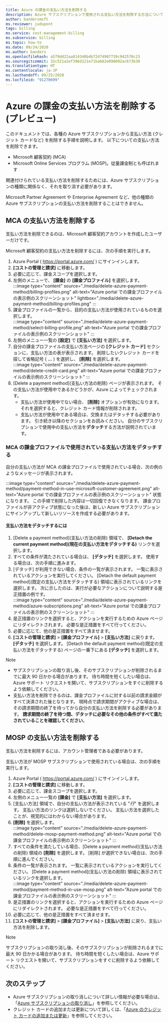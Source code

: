 ```yaml
---
title: Azure の課金の支払い方法を削除する
description: Azure サブスクリプションで使用される支払い方法を削除する方法について説明します。
author: bandersmsft
ms.reviewer: judupont
tags: billing
ms.service: cost-management-billing
ms.subservice: billing
ms.topic: how-to
ms.date: 09/24/2020
ms.author: banders
ms.openlocfilehash: a579dd22aa814340b4b72d74907739c942570c23
ms.sourcegitcommit: 32c521a2ef396d121e71ba682e098092ac673b30
ms.translationtype: HT
ms.contentlocale: ja-JP
ms.lasthandoff: 09/25/2020
ms.locfileid: "91270699"
---
```

# <a name="delete-an-azure-billing-payment-method-preview"></a>Azure の課金の支払い方法を削除する (プレビュー)

このドキュメントでは、各種の Azure サブスクリプションから支払い方法 (クレジット カードなど) を削除する手順を説明します。 以下についての支払い方法を削除できます。

- Microsoft 顧客契約 (MCA)
- Microsoft Online Services プログラム (MOSP)。従量課金制とも呼ばれます

関連付けられている支払い方法を削除するためには、Azure サブスクリプションの種類に関係なく、それを取り消す必要があります。

Microsoft Partner Agreement や Enterprise Agreement など、他の種類の Azure サブスクリプションの支払い方法を削除することはできません。

## <a name="delete-an-mca-payment-method"></a>MCA の支払い方法を削除する

支払い方法を削除できるのは、Microsoft 顧客契約アカウントを作成したユーザーだけです。

Microsoft 顧客契約の支払い方法を削除するには、次の手順を実行します。

1. Azure Portal ( https://portal.azure.com/ ) にサインインします。
1. **[コストの管理と請求]** に移動します。
1. 必要に応じて、課金スコープを選択します。
1. 左側のメニューで、 **[課金]** の **[課金プロファイル]** を選択します。  
    :::image type="content" source="./media/delete-azure-payment-method/billing-profiles.png" alt-text="Azure portal での課金プロファイルの表示例のスクリーンショット" lightbox="./media/delete-azure-payment-method/billing-profiles.png" :::
1. 課金プロファイルの一覧から、目的の支払い方法が使用されているものを選択します。  
    :::image type="content" source="./media/delete-azure-payment-method/select-billing-profile.png" alt-text="Azure portal での課金プロファイルの表示例のスクリーンショット" :::
1. 左側のメニュー一覧の **[設定]** で **[支払い方法]** を選択します。
1. 自分の課金プロファイルの支払い方法ページの **[クレジット カード]** セクションに、支払い方法の表が表示されます。 削除したいクレジット カードを探して省略記号 ( **…** ) を選択し、 **[削除]** を選択します。  
    :::image type="content" source="./media/delete-azure-payment-method/delete-credit-card.png" alt-text="Azure portal での課金プロファイルの表示例のスクリーンショット" :::
1. [Delete a payment method]\(支払い方法の削除\) ページが表示されます。 その支払い方法が使用中であるかどうかが、Azure によってチェックされます。
    - 支払い方法が使用中でない場合、 **[削除]** オプションが有効になります。 それを選択すると、クレジット カード情報が削除されます。
    - 支払い方法が使用中である場合は、交換またはデタッチする必要があります。 引き続き以降のセクションをお読みください。 自分のサブスクリプションで使用中の支払い方法を**デタッチ**する方法が説明されています。

### <a name="detach-payment-method-used-by-an-mca-billing-profile"></a>MCA の課金プロファイルで使用されている支払い方法をデタッチする

自分の支払い方法が MCA の課金プロファイルで使用されている場合、次の例のようなメッセージが表示されます。

:::image type="content" source="./media/delete-azure-payment-method/payment-method-in-use-microsoft-customer-agreement.png" alt-text="Azure portal での課金プロファイルの表示例のスクリーンショット" 状態になります。 この手順で削除した内容は一切回復できなくなります。 課金プロファイルが非アクティブ状態になった後は、新しい Azure サブスクリプションにサインアップして新しいリソースを作成する必要があります。

#### <a name="to-detach-a-payment-method"></a>支払い方法をデタッチするには

1. [Delete a payment method]\(支払い方法の削除\) 領域で、 **[Detach the current payment method]\(現在の支払い方法をデタッチする\)** リンクを選択します。
1. すべての条件が満たされている場合は、 **[デタッチ]** を選択します。 使用する場合は、次の手順に進みます。
1. [デタッチ] が利用できない場合、条件の一覧が表示されます。 一覧に表示されているアクションを実行してください。 [Detach the default payment method]\(既定の支払い方法をデタッチする\) 領域に表示されているリンクを選択します。 次に示したのは、実行が必要なアクションについて説明する是正措置の例です。  
    :::image type="content" source="./media/delete-azure-payment-method/azure-subscriptions.png" alt-text="Azure portal での課金プロファイルの表示例のスクリーンショット" :::
1. 是正措置のリンクを選択すると、アクションを実行するための Azure ページにリダイレクトされます。 必要な是正措置をすべて行ってください。
1. 必要に応じて、他の是正措置をすべて済ませます。
1. **[コストの管理と請求]**  >  **[課金プロファイル]**  >  **[支払い方法]** に戻ります。 **[デタッチ]** を選択します。 [Detach the default payment method]\(既定の支払い方法をデタッチする\) ページの一番下にある **[デタッチ]** を選択します。

> [!NOTE]
> - サブスクリプションの取り消し後、そのサブスクリプションが削除されるまでに最大 90 日かかる場合があります。 待ち時間を短くしたい場合は、Azure サポート リクエストを開いて、サブスクリプションをすぐに削除するよう依頼してください。
> - 支払い方法を削除できるのは、課金プロファイルに対する以前の請求金額がすべて決済された後となります。 現時点で請求期間がアクティブな場合は、その請求期間の終了を待ってから自分の支払い方法を削除する必要があります。 **請求期間の終了を待つ間、デタッチに必要なその他の条件がすべて満たされていることを確認してください**。

## <a name="delete-a-mosp-payment-method"></a>MOSP の支払い方法を削除する

支払い方法を削除するには、アカウント管理者である必要があります。

支払い方法が MOSP サブスクリプションで使用されている場合は、次の手順を実行します。

1. Azure Portal ( https://portal.azure.com/ ) にサインインします。
1. **[コストの管理と請求]** に移動します。
1. 必要に応じて、課金スコープを選択します。
1. 左側のメニュー一覧の **[課金]** で **[支払い方法]** を選択します。
1. [支払い方法] 領域で、自分の支払い方法が表示されている "_行_" を選択します。 支払い方法のリンクは選択しないでください。 支払い方法を選択したことが、視覚的にはわからない場合があります。
1. **[削除]** を選択します。  
    :::image type="content" source="./media/delete-azure-payment-method/delete-mosp-payment-method.png" alt-text="Azure portal での課金プロファイルの表示例のスクリーンショット" :::
1. すべての条件を満たしている場合、[Delete a payment method]\(支払い方法の削除\) 領域の **[削除]** を選択します。 [削除] が選択できない場合は、次の手順に進んでください。
1. 条件の一覧が表示されます。 一覧に表示されているアクションを実行してください。 [Delete a payment method]\(支払い方法の削除\) 領域に表示されているリンクを選択します。  
    :::image type="content" source="./media/delete-azure-payment-method/payment-method-in-use-mosp.png" alt-text="Azure portal での課金プロファイルの表示例のスクリーンショット" :::
1. 是正措置のリンクを選択すると、アクションを実行するための Azure ページにリダイレクトされます。 必要な是正措置をすべて行ってください。
1. 必要に応じて、他の是正措置をすべて済ませます。
1. **[コストの管理と請求]**  >  **[課金プロファイル]**  >  **[支払い方法]** に戻り、支払い方法を削除します。

> [!NOTE]
> サブスクリプションの取り消し後、そのサブスクリプションが削除されるまでに最大 90 日かかる場合があります。 待ち時間を短くしたい場合は、Azure サポート リクエストを開いて、サブスクリプションをすぐに削除するよう依頼してください。

## <a name="next-steps"></a>次のステップ

- Azure サブスクリプションの取り消しについて詳しい情報が必要な場合は、「[Azure サブスクリプションの取り消し](cancel-azure-subscription.md)」を参照してください。
- クレジット カードの追加または更新について詳しくは、「[Azure のクレジット カードの追加または更新](change-credit-card.md)」を参照してください。